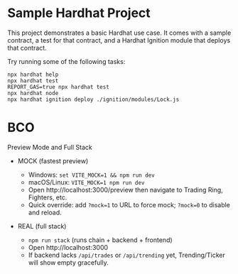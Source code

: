 # Sample Hardhat Project

This project demonstrates a basic Hardhat use case. It comes with a sample contract, a test for that contract, and a Hardhat Ignition module that deploys that contract.

Try running some of the following tasks:

```shell
npx hardhat help
npx hardhat test
REPORT_GAS=true npx hardhat test
npx hardhat node
npx hardhat ignition deploy ./ignition/modules/Lock.js
```
# BCO

Preview Mode and Full Stack

- MOCK (fastest preview)
  - Windows: `set VITE_MOCK=1 && npm run dev`
  - macOS/Linux: `VITE_MOCK=1 npm run dev`
  - Open http://localhost:3000/preview then navigate to Trading Ring, Fighters, etc.
  - Quick override: add `?mock=1` to URL to force mock; `?mock=0` to disable and reload.

- REAL (full stack)
  - `npm run stack` (runs chain + backend + frontend)
  - Open http://localhost:3000
  - If backend lacks `/api/trades` or `/api/trending` yet, Trending/Ticker will show empty gracefully.

